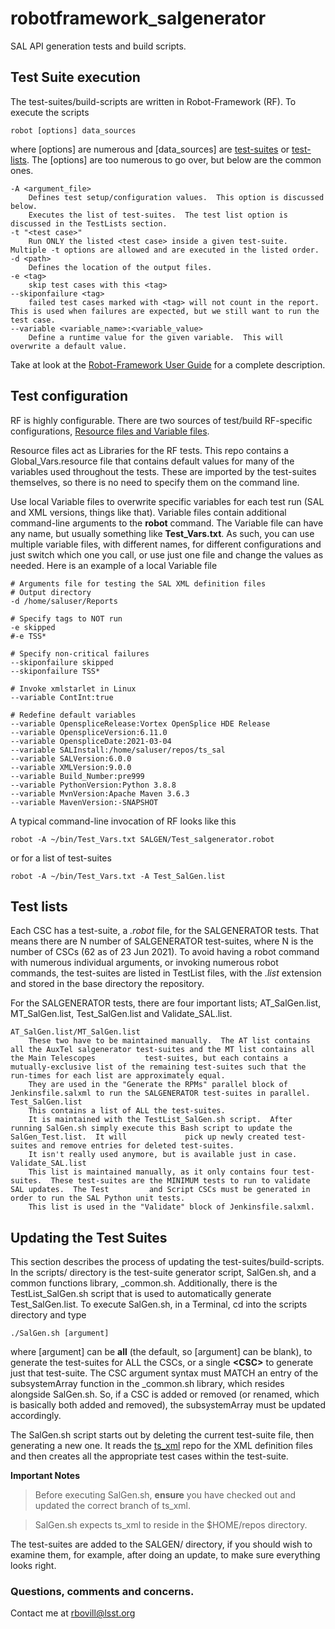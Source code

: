 # robotframework_salgenerator
SAL API generation tests and build scripts.

## Test Suite execution
The test-suites/build-scripts are written in Robot-Framework (RF).  To execute the scripts

    robot [options] data_sources

where [options] are numerous and [data_sources] are [test-suites](https://robotframework.org/robotframework/latest/RobotFrameworkUserGuide.html#creating-test-suites) or [test-lists](https://robotframework.org/robotframework/latest/RobotFrameworkUserGuide.html#argument-files).  The [options] are too numerous to go over, but below are the common ones.

    -A <argument_file>
        Defines test setup/configuration values.  This option is discussed below.
        Executes the list of test-suites.  The test list option is discussed in the TestLists section. 
    -t "<test case>"
        Run ONLY the listed <test case> inside a given test-suite.  Multiple -t options are allowed and are executed in the listed order.
    -d <path>
        Defines the location of the output files.
    -e <tag>
        skip test cases with this <tag>
    --skiponfailure <tag>
        failed test cases marked with <tag> will not count in the report.  This is used when failures are expected, but we still want to run the test case.
    --variable <variable_name>:<variable_value>
        Define a runtime value for the given variable.  This will overwrite a default value.

Take at look at the [Robot-Framework User Guide](http://robotframework.org/robotframework/latest/RobotFrameworkUserGuide.html) for a complete description.

## Test configuration 
RF is highly configurable.  There are two sources of test/build RF-specific configurations, [Resource files and Variable files](http://robotframework.org/robotframework/latest/RobotFrameworkUserGuide.html#resource-and-variable-files).

Resource files act as Libraries for the RF tests.  This repo contains a Global_Vars.resource file that contains default values for many of the variables used throughout the tests.  These are imported by the test-suites themselves, so there is no need to specify them on the command line.

Use local Variable files to overwrite specific variables for each test run (SAL and XML versions, things like that).  Variable files contain additional command-line arguments to the **robot** command.  The Variable file can have any name, but usually something like **Test_Vars.txt**.  As such, you can use multiple variable files, with different names, for different configurations and just switch which one you call, or use just one file and change the values as needed.  Here is an example of a local Variable file

    # Arguments file for testing the SAL XML definition files
    # Output directory
    -d /home/saluser/Reports
    
    # Specify tags to NOT run
    -e skipped
    #-e TSS*
    
    # Specify non-critical failures
    --skiponfailure skipped
    --skiponfailure TSS*
    
    # Invoke xmlstarlet in Linux
    --variable ContInt:true
    
    # Redefine default variables
    --variable OpenspliceRelease:Vortex OpenSplice HDE Release
    --variable OpenspliceVersion:6.11.0
    --variable OpenspliceDate:2021-03-04
    --variable SALInstall:/home/saluser/repos/ts_sal
    --variable SALVersion:6.0.0
    --variable XMLVersion:9.0.0
    --variable Build_Number:pre999
    --variable PythonVersion:Python 3.8.8
    --variable MvnVersion:Apache Maven 3.6.3
    --variable MavenVersion:-SNAPSHOT
    
A typical command-line invocation of RF looks like this

    robot -A ~/bin/Test_Vars.txt SALGEN/Test_salgenerator.robot
    
or for a list of test-suites

    robot -A ~/bin/Test_Vars.txt -A Test_SalGen.list
    
## Test lists
Each CSC has a test-suite, a *.robot* file, for the SALGENERATOR tests.  That means there are N number of SALGENERATOR test-suites, where N is the number of CSCs (62 as of 23 Jun 2021).  To avoid having a robot command with numerous individual arguments, or invoking numerous robot commands, the test-suites are listed in TestList files, with the *.list* extension and stored in the base directory the repository.

For the SALGENERATOR tests, there are four important lists; AT_SalGen.list, MT_SalGen.list, Test_SalGen.list and Validate_SAL.list.

    AT_SalGen.list/MT_SalGen.list
        These two have to be maintained manually.  The AT list contains all the AuxTel salgenerator test-suites and the MT list contains all the Main Telescopes           test-suites, but each contains a mutually-exclusive list of the remaining test-suites such that the run-times for each list are approximately equal.
        They are used in the "Generate the RPMs" parallel block of Jenkinsfile.salxml to run the SALGENERATOR test-suites in parallel.
    Test_SalGen.list
        This contains a list of ALL the test-suites.
        It is maintained with the TestList_SalGen.sh script.  After running SalGen.sh simply execute this Bash script to update the SalGen_Test.list.  It will             pick up newly created test-suites and remove entries for deleted test-suites.
        It isn't really used anymore, but is available just in case. 
    Validate_SAL.list
        This list is maintained manually, as it only contains four test-suites.  These test-suites are the MINIMUM tests to run to validate SAL updates.  The Test         and Script CSCs must be generated in order to run the SAL Python unit tests.
        This list is used in the "Validate" block of Jenkinsfile.salxml.
        
 ## Updating the Test Suites

This section describes the process of updating the test-suites/build-scripts.  In the scripts/ directory is the test-suite generator script, SalGen.sh, and a common functions library, \_common.sh.  Additionally, there is the TestList_SalGen.sh script that is used to automatically generate Test_SalGen.list.  To execute SalGen.sh, in a Terminal, cd into the scripts directory and type
   
    ./SalGen.sh [argument]

where [argument] can be **all** (the default, so [argument] can be blank), to generate the test-suites for ALL the CSCs, or a single **\<CSC\>** to generate just that test-suite.  The CSC argument syntax must MATCH an entry of the subsystemArray function in the \_common.sh library, which resides alongside SalGen.sh.  So, if a CSC is added or removed (or renamed, which is basically both added and removed), the subsystemArray must be updated accordingly. 

The SalGen.sh script starts out by deleting the current test-suite file, then generating a new one.  It reads the [ts_xml](https://github.com/lsst-ts/ts_xml) repo for the XML definition files and then creates all the appropriate test cases within the test-suite.

**Important Notes**

> Before executing SalGen.sh, **ensure** you have checked out and updated the correct branch of ts_xml.

> SalGen.sh expects ts_xml to reside in the $HOME/repos directory.

The test-suites are added to the SALGEN/ directory, if you should wish to examine them, for example, after doing an update, to make sure everything looks right.

### Questions, comments and concerns.

Contact me at <rbovill@lsst.org>
